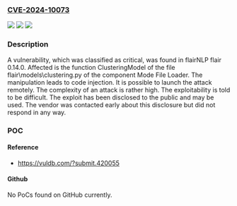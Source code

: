 ### [CVE-2024-10073](https://cve.mitre.org/cgi-bin/cvename.cgi?name=CVE-2024-10073)
![](https://img.shields.io/static/v1?label=Product&message=flair&color=blue)
![](https://img.shields.io/static/v1?label=Version&message=%3D%200.14.0%20&color=brighgreen)
![](https://img.shields.io/static/v1?label=Vulnerability&message=Code%20Injection&color=brighgreen)

### Description

A vulnerability, which was classified as critical, was found in flairNLP flair 0.14.0. Affected is the function ClusteringModel of the file flair\models\clustering.py of the component Mode File Loader. The manipulation leads to code injection. It is possible to launch the attack remotely. The complexity of an attack is rather high. The exploitability is told to be difficult. The exploit has been disclosed to the public and may be used. The vendor was contacted early about this disclosure but did not respond in any way.

### POC

#### Reference
- https://vuldb.com/?submit.420055

#### Github
No PoCs found on GitHub currently.


